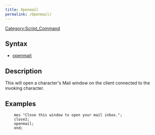 ```yaml
---
title: Openmail
permalink: /Openmail/
---
```


[Category:Script_Command](/Category:Script_Command "wikilink")

Syntax
------

-   [openmail](/openmail "wikilink");

Description
-----------

This will open a character's Mail window on the client connected to the invoking character.

Examples
--------

        mes "Close this window to open your mail inbox.";
        close2;
        openmail;
        end;